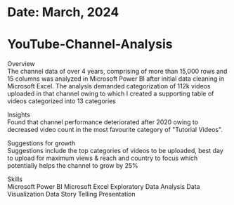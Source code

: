 # Date: March, 2024
# YouTube-Channel-Analysis
Overview\
The channel data of over 4 years, comprising of more than 15,000 rows and 15 columns was analyzed in Microsoft Power BI after initial data cleaning in Microsoft Excel.
The analysis demanded categorization of 112k videos uploaded in that channel owing to which I created a supporting table of videos categorized into 13 categories

Insights\
Found that channel performance deteriorated after 2020 owing to decreased video count in the most favourite category of "Tutorial Videos".

Suggestions for growth\
Suggestions include the top categories of videos to be uploaded, best day to upload for maximum views & reach and country to focus which potentially helps the channel to grow by 25%

Skills\
Microsoft Power BI
Microsoft Excel
Exploratory Data Analysis
Data Visualization
Data Story Telling
Presentation


